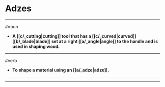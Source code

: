 # Adzes
---
#noun
- **A [[c/_cutting|cutting]] tool that has a [[c/_curved|curved]] [[b/_blade|blade]] set at a right [[a/_angle|angle]] to the handle and is used in shaping wood.**
---
#verb
- **To shape a material using an [[a/_adze|adze]].**
---
---
